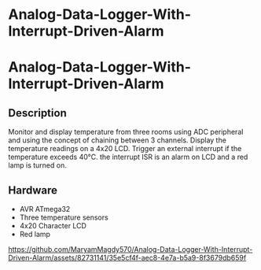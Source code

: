 # Analog-Data-Logger-With-Interrupt-Driven-Alarm
# Analog-Data-Logger-With-Interrupt-Driven-Alarm
## Description
Monitor and display temperature from three rooms using ADC peripheral and using the concept of chaining between 3 channels.
Display the temperature readings on a 4x20 LCD.
Trigger an external interrupt if the temperature exceeds 40°C.
the interrupt ISR is an alarm on LCD and a red lamp is turned on.
## Hardware
- AVR ATmega32
- Three temperature sensors
- 4x20 Character LCD
- Red lamp

https://github.com/MaryamMagdy570/Analog-Data-Logger-With-Interrupt-Driven-Alarm/assets/82731141/35e5cf4f-aec8-4e7a-b5a9-8f3679db659f

